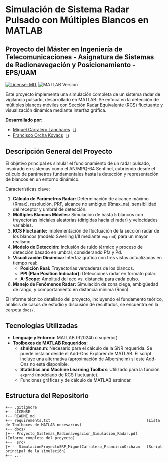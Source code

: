 # Simulación de Sistema Radar Pulsado con Múltiples Blancos en MATLAB
## Proyecto del Máster en Ingeniería de Telecomunicaciones - Asignatura de Sistemas de Radionavegación y Posicionamiento - EPS/UAM

[![License: MIT](https://img.shields.io/badge/License-MIT-yellow.svg)](https://opensource.org/licenses/MIT)
![MATLAB Version](https://img.shields.io/badge/MATLAB-R2024b%2B-blue.svg)

Este proyecto implementa una simulación completa de un sistema radar de vigilancia pulsado, desarrollado en MATLAB. Se enfoca en la detección de múltiples blancos móviles con Sección Radar Equivalente (RCS) fluctuante y visualización dinámica mediante interfaz gráfica.

**Desarrollado por:**
* [Miguel Carralero Lanchares](https://www.linkedin.com/in/miguel-carralero-lanchares/) <a href="https://www.linkedin.com/in/miguel-carralero-lanchares/" target="_blank"><img src="https://cdn.jsdelivr.net/gh/devicons/devicon/icons/linkedin/linkedin-original.svg" alt="LinkedIn" width="16" style="vertical-align:middle; margin-left:4px"/></a>
* [Francisco Orcha Kovacs](https://www.linkedin.com/in/francisco-orcha-38a5831b3/) <a href="https://www.linkedin.com/in/francisco-orcha-38a5831b3/" target="_blank"><img src="https://cdn.jsdelivr.net/gh/devicons/devicon/icons/linkedin/linkedin-original.svg" alt="LinkedIn" width="16" style="vertical-align:middle; margin-left:4px"/></a>

## Descripción General del Proyecto

El objetivo principal es simular el funcionamiento de un radar pulsado, inspirado en sistemas como el AN/MPQ-64 Sentinel, cubriendo desde el cálculo de parámetros fundamentales hasta la detección y representación de blancos en un entorno dinámico.

Características clave:
1.  **Cálculo de Parámetros Radar:** Determinación de alcance máximo (Rmax), resolución, PRF, alcance no ambiguo (Rmax_na), sensibilidad del receptor y umbral de detección.
2.  **Múltiples Blancos Móviles:** Simulación de hasta 5 blancos con trayectorias iniciales aleatorias (dirigidas hacia el radar) y velocidades variables.
3.  **RCS Fluctuante:** Implementación de fluctuación de la sección radar de los blancos (modelo Swerling I/II mediante `exprnd`) para un mayor realismo.
4.  **Modelo de Detección:** Inclusión de ruido térmico y proceso de detección basado en umbral, considerando Pfa y Pd.
5.  **Visualización Dinámica:** Interfaz gráfica con tres vistas actualizadas en tiempo real:
    *   **Posición Real:** Trayectorias verdaderas de los blancos.
    *   **PPI (Plan Position Indicator):** Detecciones radar en formato polar.
    *   **A-Scope:** Amplitud del eco vs. distancia para cada pulso.
6.  **Manejo de Fenómenos Radar:** Simulación de zona ciega, ambigüedad de rango, y comportamiento en distancia mínima (Rmin).

El informe técnico detallado del proyecto, incluyendo el fundamento teórico, análisis de casos de estudio y discusión de resultados, se encuentra en la carpeta `docs/`.

## Tecnologías Utilizadas

*   **Lenguaje y Entorno:** MATLAB (R2024b o superior)
*   **Toolboxes de MATLAB Requeridos:**
    *   **shnidman.m**: Necesario para el cálculo de la SNR requerida. Se puede instalar desde el Add-Ons Explorer de MATLAB. El script incluye una alternativa (aproximación de Albersheim) si este Add-Ons no está disponible.
    *   **Statistics and Machine Learning Toolbox**: Utilizado para la función `exprnd` (modelado de RCS fluctuante).
    *   Funciones gráficas y de cálculo de MATLAB estándar.

## Estructura del Repositorio
```
+-- .gitignore
+-- LICENSE
+-- README.md
+-- requirements.txt                                           (Lista de Toolboxes de MATLAB necesarios)
+-- docs/
|+-- Proyecto_Sistemas_Radionavegacion_Simulacion_Radar.pdf    (Informe completo del proyecto)
+--  src/
|+--  SimulacionProyectoSRP_MiguelCarralero_FranciscoOrcha.m   (Script principal de la simulación)
+-- ...
```
